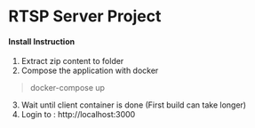 # RTSP Server Project 
#### Install Instruction
1. Extract zip content to folder
2. Compose the application with docker
> docker-compose up
3. Wait until client container is done (First build can take longer)
4. Login to : http://localhost:3000
